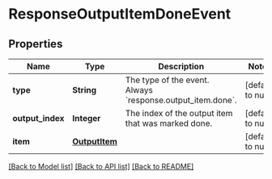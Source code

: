 # ResponseOutputItemDoneEvent
## Properties

| Name | Type | Description | Notes |
|------------ | ------------- | ------------- | -------------|
| **type** | **String** | The type of the event. Always &#x60;response.output_item.done&#x60;.  | [default to null] |
| **output\_index** | **Integer** | The index of the output item that was marked done.  | [default to null] |
| **item** | [**OutputItem**](OutputItem.md) |  | [default to null] |

[[Back to Model list]](../README.md#documentation-for-models) [[Back to API list]](../README.md#documentation-for-api-endpoints) [[Back to README]](../README.md)

